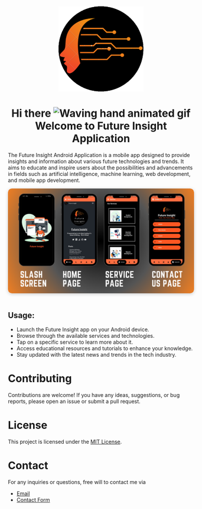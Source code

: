 <br>
<p align="center">
    <a herf="https://future-insight.blog/">
    <img src="/assets/images/futureinsightlogo.png" alt="Future Insight"  width="230px" height="230px">
    </a>
  <br>
</p>

<h1 align="center">
    Hi there
    <img src="https://raw.githubusercontent.com/nixin72/nixin72/master/wave.gif" 
         alt="Waving hand animated gif"
         height="35"
         width="35" />
     Welcome to Future Insight Application
</h1>


The Future Insight Android Application is a mobile app designed to provide insights and information about various future technologies and trends. It aims to educate and inspire users about the possibilities and advancements in fields such as artificial intelligence, machine learning, web development, and mobile app development.

<div style="display: flex; justify-content: center;">
  <div style="justify-content: center; align-items: center; border-radius: 10px; overflow: hidden; box-shadow: 0 2px 10px rgba(0, 0, 0, 0.2);">
    <img src="/screenshorts/Thumbnail.png" alt="Future Insight Preview" style="display: block; max-width: 100%; height: auto; border-radius: 10px;">
  </div>
</div>
<br>



## Usage:
- Launch the Future Insight app on your Android device.
- Browse through the available services and technologies.
- Tap on a specific service to learn more about it.
- Access educational resources and tutorials to enhance your knowledge.
- Stay updated with the latest news and trends in the tech industry.


# Contributing
Contributions are welcome! If you have any ideas, suggestions, or bug reports, please open an issue or submit a pull request.

# License
This project is licensed under the [MIT License](/LICENSE).

# Contact
For any inquiries or questions, free will to contact me via
- [Email](mailto:99marafay@gmail.com)
- [Contact Form](https://futrre-insight.blog/contact/)

